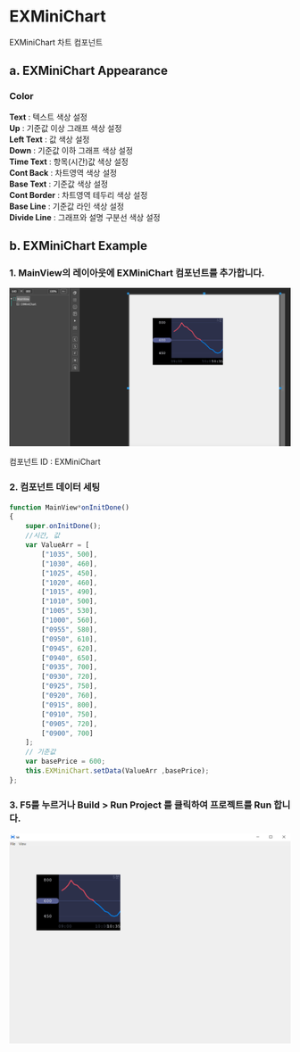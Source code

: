 # EXMiniChart


EXMiniChart 차트 컴포넌트

## a. EXMiniChart Appearance

### Color
**Text** : 텍스트 색상 설정<br>
**Up** : 기준값 이상 그래프 색상 설정<br>
**Left Text** : 값  색상 설정<br>
**Down** : 기준값 이하 그래프 색상 설정<br>
**Time Text** : 항목(시간)값 색상 설정<br>
**Cont Back** : 차트영역 색상 설정<br>
**Base Text** : 기준값 색상 설정<br>
**Cont Border** : 차트영역 테두리 색상 설정<br>
**Base Line** : 기준값 라인 색상 설정<br>
**Divide Line** : 그래프와 설명 구분선 색상 설정<br>



## b. EXMiniChart Example


### 1. MainView의 레이아웃에 EXMiniChart 컴포넌트를 추가합니다.<br>

<img src="../img/EXMiniChart1.png"><br>

컴포넌트 ID : EXMiniChart

### 2. 컴포넌트 데이터 세팅

```js
function MainView*onInitDone()
{
	super.onInitDone();
    //시간, 값
	var ValueArr = [
		["1035", 500],
		["1030", 460],
		["1025", 450],
		["1020", 460],
		["1015", 490],
		["1010", 500],
		["1005", 530],
		["1000", 560],
		["0955", 580],
		["0950", 610],
		["0945", 620],
		["0940", 650],
		["0935", 700],
		["0930", 720],
		["0925", 750],
		["0920", 760],
		["0915", 800],
		["0910", 750],
		["0905", 720],
		["0900", 700]
	];
	// 기준값
	var basePrice = 600;
	this.EXMiniChart.setData(ValueArr ,basePrice);
};

```
### 3. F5를 누르거나 Build > Run Project 를 클릭하여 프로젝트를 Run 합니다.
<img src="../img/EXMiniChart2.png"><br>

